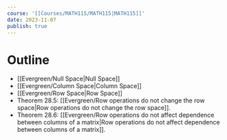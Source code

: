 ```yaml
---
course: '[[Courses/MATH115/MATH115|MATH115]]'
date: 2023-11-07
publish: true
---
```


# Outline
- [[Evergreen/Null Space|Null Space]]
- [[Evergreen/Column Space|Column Space]]
- [[Evergreen/Row Space|Row Space]]
- Theorem 28.5: [[Evergreen/Row operations do not change the row space|Row operations do not change the row space]].
- Theorem 28.6: [[Evergreen/Row operations do not affect dependence between columns of a matrix|Row operations do not affect dependence between columns of a matrix]].